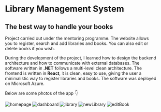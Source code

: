 # Library Management System
## The best way to handle your books

Project carried out under the mentoring programme. The website allows you to register, search and add libraries and books. You can also edit or delete books if you wish.

During the development of the project, I learned how to design the backend architecture and how to communicate with external databases. The software written in **.NET** follows a multi-level clean architecture. The frontend is written in **React**, it is clean, easy to use, giving the user a minimalistic way to register libraries and books.
The software was deployed on Microsoft Azure.

Below are some photos of the app 👇

![homepage](https://github.com/dezsokee/library-man-system/assets/67786773/dcf750b1-3b8c-4bb8-8d51-d3325db9d21a)
![dashboard](https://github.com/dezsokee/library-man-system/assets/67786773/f659ed7f-2170-4849-888d-e5054b4a723e)
![library](https://github.com/dezsokee/library-man-system/assets/67786773/479d0612-b20a-4349-863f-a1cefc3cb19e)
![newLibrary](https://github.com/dezsokee/library-man-system/assets/67786773/802af004-cb84-4341-a86d-02ccbcd64afa)
![editBook](https://github.com/dezsokee/library-man-system/assets/67786773/2aa455fc-b139-4ada-b3c0-b673f74fb1d1)
